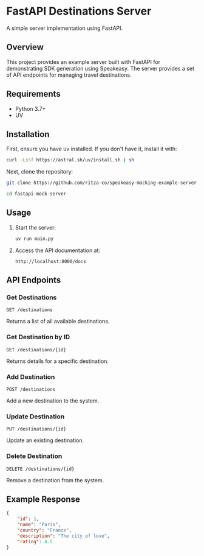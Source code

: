 # FastAPI Destinations Server

A simple server implementation using FastAPI.

## Overview

This project provides an example server built with FastAPI for demonstrating SDK generation using Speakeasy. The server provides a set of API endpoints for managing travel destinations.

## Requirements

- Python 3.7+
- UV

## Installation

First, ensure you have uv installed. If you don't have it, install it with:

```bash
curl -LsSf https://astral.sh/uv/install.sh | sh
```

Next, clone the repository:

```bash
git clone https://github.com/ritza-co/speakeasy-mocking-example-server.git

cd fastapi-mock-server
```

## Usage

1. Start the server:

    ```bash
    uv run main.py
    ```

2. Access the API documentation at:

    ```http
    http://localhost:8000/docs
    ```

## API Endpoints

### Get Destinations

```http
GET /destinations
```

Returns a list of all available destinations.

### Get Destination by ID

```http
GET /destinations/{id}
```

Returns details for a specific destination.

### Add Destination

```http
POST /destinations
```

Add a new destination to the system.

### Update Destination

```http
PUT /destinations/{id}
```

Update an existing destination.

### Delete Destination

```http
DELETE /destinations/{id}
```

Remove a destination from the system.

## Example Response

```json
{
    "id": 1,
    "name": "Paris",
    "country": "France",
    "description": "The city of love",
    "rating": 4.5
}
```
